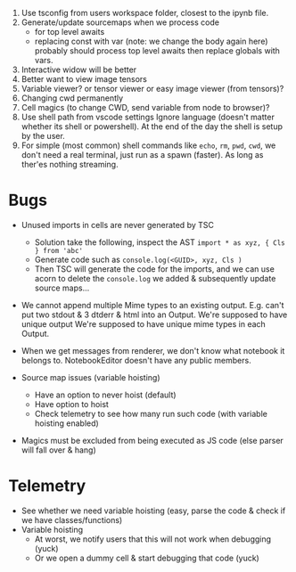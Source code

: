 1. Use tsconfig from users workspace folder, closest to the ipynb file.
2. Generate/update sourcemaps when we process code
    * for top level awaits
    * replacing const with var (note: we change the body again here)
    probably should process top level awaits then replace globals with vars.
3. Interactive widow will be better
4. Better want to view image tensors
5. Variable viewer? or tensor viewer or easy image viewer (from tensors)?
6. Changing cwd permanently
7. Cell magics (to change CWD, send variable from node to browser)?
8. Use shell path from vscode settings
Ignore language (doesn't matter whether its shell or powershell).
At the end of the day the shell is setup by the user.
9. For simple (most common) shell commands like `echo`, `rm`, `pwd`, `cwd`, we don't need a real terminal, just run as a spawn (faster). As long as ther'es nothing streaming.
# Bugs
* Unused imports in cells are never generated by TSC
    * Solution take the following, inspect the AST `import * as xyz, { Cls } from 'abc'`
    * Generate code such as `console.log(<GUID>, xyz, Cls )`
    * Then TSC will generate the code for the imports, and we can use acorn to delete the `console.log` we added & subsequently update source maps...
    
* We cannot append multiple Mime types to an existing output. E.g. can't put two stdout & 3 dtderr & html into an Output.
We're supposed to have unique output
We're supposed to have unique mime types in each Output.
* When we get messages from renderer, we don't know what notebook it belongs to.
NotebookEditor doesn't have any public members.
* Source map issues (variable hoisting)
    * Have an option to never hoist (default)
    * Have option to hoist
    * Check telemetry to see how many run such code (with variable hoisting enabled)
* Magics must be excluded from being executed as JS code (else parser will fall over & hang)

# Telemetry
* See whether we need variable hoisting
(easy, parse the code & check if we have classes/functions)
* Variable hoisting
    * At worst, we notify users that this will not work when debugging (yuck)
    * Or we open a dummy cell & start debugging that code (yuck)

